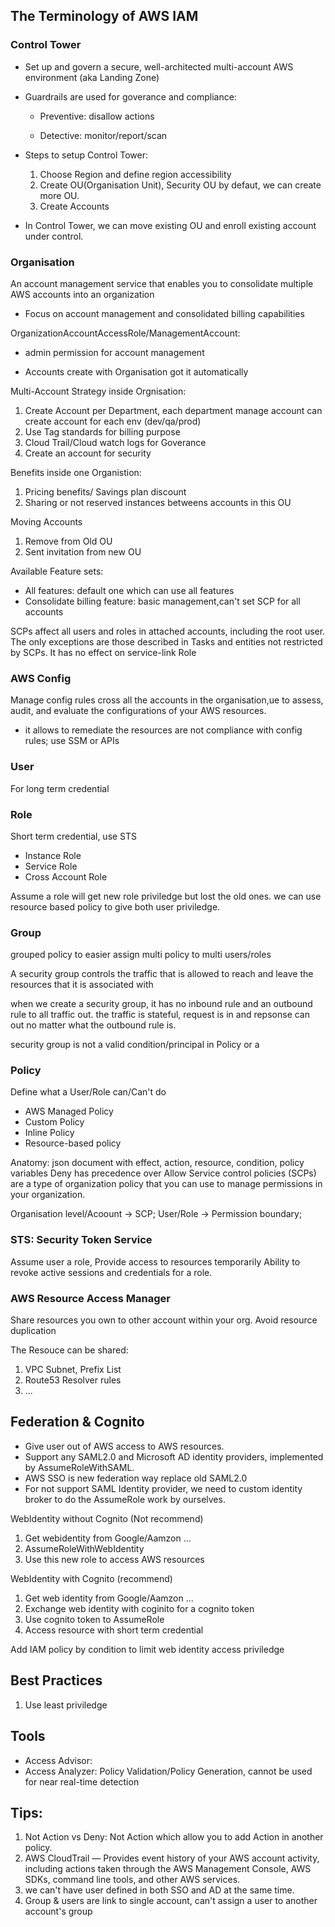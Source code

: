 ## The Terminology of AWS IAM

### Control Tower

- Set up and govern a secure, well-architected multi-account AWS environment (aka Landing Zone)

* Guardrails are used for goverance and compliance:

  - Preventive: disallow actions

  - Detective: monitor/report/scan

* Steps to setup Control Tower:
  1. Choose Region and define region accessibility
  2. Create OU(Organisation Unit), Security OU by defaut, we can create more OU.
  3. Create Accounts
* In Control Tower, we can move existing OU and enroll existing account under control.

### Organisation

An account management service that enables you to consolidate multiple AWS accounts into an organization

- Focus on account management and consolidated billing capabilities

OrganizationAccountAccessRole/ManagementAccount:

- admin permission for account management

* Accounts create with Organisation got it automatically

Multi-Account Strategy inside Orgnisation:

1. Create Account per Department, each department manage account can create account for each env (dev/qa/prod)
2. Use Tag standards for billing purpose
3. Cloud Trail/Cloud watch logs for Goverance
4. Create an account for security

Benefits inside one Organistion:

1. Pricing benefits/ Savings plan discount
2. Sharing or not reserved instances betweens accounts in this OU

Moving Accounts

1. Remove from Old OU
2. Sent invitation from new OU

Available Feature sets:

- All features: default one which can use all features
- Consolidate billing feature: basic management,can't set SCP for all accounts

SCPs affect all users and roles in attached accounts, including the root user. The only exceptions are those described in Tasks and entities not restricted by SCPs. It has no effect on service-link Role

### AWS Config

Manage config rules cross all the accounts in the organisation,ue to assess, audit, and evaluate the configurations of your AWS resources.

- it allows to remediate the resources are not compliance with config rules; use SSM or APIs

### User

For long term credential

### Role

Short term credential, use STS

- Instance Role
- Service Role
- Cross Account Role

Assume a role will get new role priviledge but lost the old ones. we can use resource based policy to give both user priviledge.

### Group

grouped policy to easier assign multi policy to multi users/roles

A security group controls the traffic that is allowed to reach and leave the resources that it is associated with

when we create a security group, it has no inbound rule and an outbound rule to all traffic out.
the traffic is stateful, request is in and repsonse can out no matter what the outbound rule is.

security group is not a valid condition/principal in Policy or a

### Policy

Define what a User/Role can/Can't do

- AWS Managed Policy
- Custom Policy
- Inline Policy
- Resource-based policy

Anatomy: json document with effect, action, resource, condition, policy variables
Deny has precedence over Allow
Service control policies (SCPs) are a type of organization policy that you can use to manage permissions in your organization.

Organisation level/Acoount -> SCP; User/Role -> Permission boundary;

### STS: Security Token Service

Assume user a role, Provide access to resources temporarily
Ability to revoke active sessions and credentials for a role.

### AWS Resource Access Manager

Share resources you own to other account within your org.
Avoid resource duplication

The Resouce can be shared:

1. VPC Subnet, Prefix List
2. Route53 Resolver rules
3. ...

## Federation & Cognito

- Give user out of AWS access to AWS resources.
- Support any SAML2.0 and Microsoft AD identity providers, implemented by AssumeRoleWithSAML.
- AWS SSO is new federation way replace old SAML2.0
- For not support SAML Identity provider, we need to custom identity broker to do the AssumeRole work by ourselves.

WebIdentity without Cognito (Not recommend)

1. Get webidentity from Google/Aamzon ...
2. AssumeRoleWithWebIdentity
3. Use this new role to access AWS resources

WebIdentity with Cognito (recommend)

1. Get web identity from Google/Aamzon ...
2. Exchange web identity with coginito for a cognito token
3. Use cognito token to AssumeRole
4. Access resource with short term credential

Add IAM policy by condition to limit web identity access priviledge

## Best Practices

1. Use least priviledge

## Tools

- Access Advisor:
- Access Analyzer: Policy Validation/Policy Generation, cannot be used for near real-time detection

## Tips:

1. Not Action vs Deny: Not Action which allow you to add Action in another policy.
2. AWS CloudTrail — Provides event history of your AWS account activity, including actions taken through the AWS Management Console, AWS SDKs, command line tools, and other AWS services.
3. we can't have user defined in both SSO and AD at the same time.
4. Group & users are link to single account, can't assign a user to another account's group
